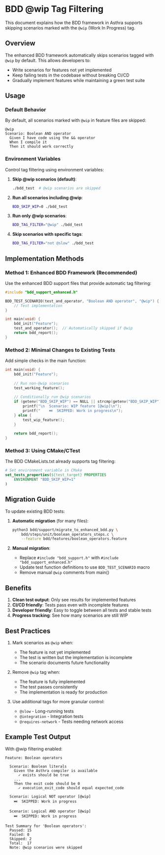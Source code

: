 # BDD @wip Tag Filtering

This document explains how the BDD framework in Asthra supports skipping scenarios marked with the `@wip` (Work In Progress) tag.

## Overview

The enhanced BDD framework automatically skips scenarios tagged with `@wip` by default. This allows developers to:
- Write scenarios for features not yet implemented
- Keep failing tests in the codebase without breaking CI/CD
- Gradually implement features while maintaining a green test suite

## Usage

### Default Behavior

By default, all scenarios marked with `@wip` in feature files are skipped:

```gherkin
@wip
Scenario: Boolean AND operator
  Given I have code using the && operator
  When I compile it
  Then it should work correctly
```

### Environment Variables

Control tag filtering using environment variables:

1. **Skip @wip scenarios (default)**:
   ```bash
   ./bdd_test  # @wip scenarios are skipped
   ```

2. **Run all scenarios including @wip**:
   ```bash
   BDD_SKIP_WIP=0 ./bdd_test
   ```

3. **Run only @wip scenarios**:
   ```bash
   BDD_TAG_FILTER="@wip" ./bdd_test
   ```

4. **Skip scenarios with specific tags**:
   ```bash
   BDD_TAG_FILTER="not @slow" ./bdd_test
   ```

## Implementation Methods

### Method 1: Enhanced BDD Framework (Recommended)

Use the enhanced BDD support files that provide automatic tag filtering:

```c
#include "bdd_support_enhanced.h"

BDD_TEST_SCENARIO(test_and_operator, "Boolean AND operator", "@wip") {
    // Test implementation
}

int main(void) {
    bdd_init("Feature");
    test_and_operator();  // Automatically skipped if @wip
    return bdd_report();
}
```

### Method 2: Minimal Changes to Existing Tests

Add simple checks in the main function:

```c
int main(void) {
    bdd_init("Feature");
    
    // Run non-@wip scenarios
    test_working_feature();
    
    // Conditionally run @wip scenarios
    if (getenv("BDD_SKIP_WIP") == NULL || strcmp(getenv("BDD_SKIP_WIP"), "0") != 0) {
        printf("\n  Scenario: WIP feature [@wip]\n");
        printf("    ⏭️  SKIPPED: Work in progress\n");
    } else {
        test_wip_feature();
    }
    
    return bdd_report();
}
```

### Method 3: Using CMake/CTest

The BDD CMakeLists.txt already supports tag filtering:

```cmake
# Set environment variable in CMake
set_tests_properties(${test_target} PROPERTIES
    ENVIRONMENT "BDD_SKIP_WIP=1"
)
```

## Migration Guide

To update existing BDD tests:

1. **Automatic migration** (for many files):
   ```bash
   python3 bdd/support/migrate_to_enhanced_bdd.py \
       bdd/steps/unit/boolean_operators_steps.c \
       --feature bdd/features/boolean_operators.feature
   ```

2. **Manual migration**:
   - Replace `#include "bdd_support.h"` with `#include "bdd_support_enhanced.h"`
   - Update test function definitions to use `BDD_TEST_SCENARIO` macro
   - Remove manual `@wip` comments from main()

## Benefits

1. **Clean test output**: Only see results for implemented features
2. **CI/CD friendly**: Tests pass even with incomplete features
3. **Developer friendly**: Easy to toggle between all tests and stable tests
4. **Progress tracking**: See how many scenarios are still WIP

## Best Practices

1. Mark scenarios as `@wip` when:
   - The feature is not yet implemented
   - The test is written but the implementation is incomplete
   - The scenario documents future functionality

2. Remove `@wip` tag when:
   - The feature is fully implemented
   - The test passes consistently
   - The implementation is ready for production

3. Use additional tags for more granular control:
   - `@slow` - Long-running tests
   - `@integration` - Integration tests
   - `@requires-network` - Tests needing network access

## Example Test Output

With @wip filtering enabled:
```
Feature: Boolean operators

  Scenario: Boolean literals
    Given the Asthra compiler is available
      ✓ exists should be true
    ...
    Then the exit code should be 0
      ✓ execution_exit_code should equal expected_code

  Scenario: Logical NOT operator [@wip]
    ⏭️  SKIPPED: Work in progress

  Scenario: Logical AND operator [@wip]
    ⏭️  SKIPPED: Work in progress

Test Summary for 'Boolean operators':
  Passed: 15
  Failed: 0
  Skipped: 2
  Total:  17
  Note: @wip scenarios were skipped
```